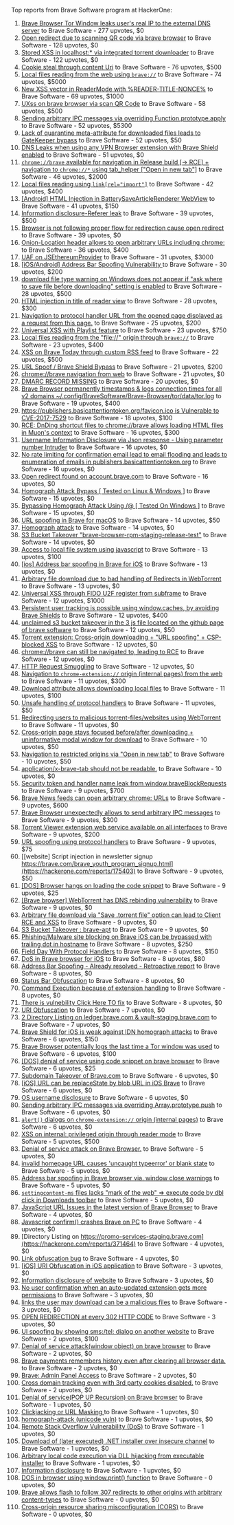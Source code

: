 Top reports from Brave Software program at HackerOne:

1. [Brave Browser Tor Window leaks user's real IP to the external DNS server](https://hackerone.com/reports/1077022) to Brave Software - 277 upvotes, $0
2. [Open redirect due to scanning QR code via brave browser](https://hackerone.com/reports/1946534) to Brave Software - 128 upvotes, $0
3. [Stored XSS in localhost:* via integrated torrent downloader](https://hackerone.com/reports/681617) to Brave Software - 122 upvotes, $0
4. [Cookie steal through content Uri](https://hackerone.com/reports/876192) to Brave Software - 76 upvotes, $500
5. [Local files reading from the web using `brave://`](https://hackerone.com/reports/390013) to Brave Software - 74 upvotes, $5000
6. [New XSS vector in ReaderMode with %READER-TITLE-NONCE%](https://hackerone.com/reports/1436142) to Brave Software - 69 upvotes, $1000
7. [UXss on brave browser via scan QR Code](https://hackerone.com/reports/1884042) to Brave Software - 58 upvotes, $500
8. [Sending arbitrary IPC messages via overriding Function.prototype.apply](https://hackerone.com/reports/188086) to Brave Software - 52 upvotes, $5300
9. [Lack of quarantine meta-attribute for downloaded files leads to GateKeeper bypass](https://hackerone.com/reports/374106) to Brave Software - 52 upvotes, $50
10. [DNS Leaks when using any VPN Browser extension with Brave Shield enabled](https://hackerone.com/reports/1203842) to Brave Software - 51 upvotes, $0
11. [`chrome://brave` available for navigation in Release build [-\> RCE] + navigation to `chrome://*` using tab_helper ["Open in new tab"]](https://hackerone.com/reports/395737) to Brave Software - 46 upvotes, $2000
12. [Local files reading using `link[rel="import"]`](https://hackerone.com/reports/375329) to Brave Software - 42 upvotes, $400
13. [[Android] HTML Injection in BatterySaveArticleRenderer WebView](https://hackerone.com/reports/176065) to Brave Software - 41 upvotes, $150
14. [Information disclosure-Referer leak](https://hackerone.com/reports/1337624) to Brave Software - 39 upvotes, $500
15. [Browser is not following proper flow for redirection cause open redirect ](https://hackerone.com/reports/1579374) to Brave Software - 39 upvotes, $0
16. [Onion-Location header allows to open arbitrary URLs including chrome:](https://hackerone.com/reports/1089995) to Brave Software - 36 upvotes, $400
17. [UAF on JSEthereumProvider](https://hackerone.com/reports/1977252) to Brave Software - 31 upvotes, $3000
18. [[iOS/Android] Address Bar Spoofing Vulnerability ](https://hackerone.com/reports/175958) to Brave Software - 30 upvotes, $200
19. [download file type warning on Windows does not appear if "ask where to save file before downloading" setting is enabled](https://hackerone.com/reports/1848062) to Brave Software - 28 upvotes, $500
20. [HTML injection in title of reader view](https://hackerone.com/reports/991713) to Brave Software - 28 upvotes, $300
21. [Navigation to protocol handler URL from the opened page displayed as a request from this page.](https://hackerone.com/reports/374969) to Brave Software - 25 upvotes, $200
22. [Universal XSS with Playlist feature](https://hackerone.com/reports/1436558) to Brave Software - 23 upvotes, $750
23. [Local files reading from the "file://" origin through `brave://`](https://hackerone.com/reports/390362) to Brave Software - 23 upvotes, $400
24. [XSS on Brave Today through custom RSS feed](https://hackerone.com/reports/1184379) to Brave Software - 22 upvotes, $500
25. [URL Spoof / Brave Shield Bypass](https://hackerone.com/reports/255991) to Brave Software - 21 upvotes, $200
26. [chrome://brave navigation from web](https://hackerone.com/reports/415967) to Brave Software - 21 upvotes, $0
27. [DMARC RECORD MISSING](https://hackerone.com/reports/491753) to Brave Software - 20 upvotes, $0
28. [Brave Browser permanently timestamps & logs connection times for all v2 domains ~/.config/BraveSoftware/Brave-Browser/tor/data/tor.log](https://hackerone.com/reports/1249056) to Brave Software - 19 upvotes, $400
29. [https://publishers.basicattentiontoken.org/favicon.ico is Vulnerable to CVE-2017-7529](https://hackerone.com/reports/980856) to Brave Software - 18 upvotes, $100
30. [RCE: DnDing shortcut files to chrome://brave allows loading HTML files in Muon's context](https://hackerone.com/reports/415258) to Brave Software - 16 upvotes, $300
31. [Username Information Disclosure via Json response - Using parameter number Intruder](https://hackerone.com/reports/812351) to Brave Software - 16 upvotes, $0
32. [No rate limiting for confirmation email lead to email flooding and leads to enumeration of emails in publishers.basicattentiontoken.org](https://hackerone.com/reports/854793) to Brave Software - 16 upvotes, $0
33. [Open redirect found on account.brave.com](https://hackerone.com/reports/1338437) to Brave Software - 16 upvotes, $0
34. [Homograph Attack Bypass [ Tested on Linux & Windows ]](https://hackerone.com/reports/268984) to Brave Software - 15 upvotes, $0
35. [Bypassing Homograph Attack Using /@ [ Tested On Windows ]](https://hackerone.com/reports/317931) to Brave Software - 15 upvotes, $0
36. [URL spoofing in Brave for macOS](https://hackerone.com/reports/369086) to Brave Software - 14 upvotes, $50
37. [Homograph attack](https://hackerone.com/reports/175286) to Brave Software - 14 upvotes, $0
38. [S3 Bucket Takeover  "brave-browser-rpm-staging-release-test"](https://hackerone.com/reports/1835133) to Brave Software - 14 upvotes, $0
39. [Access to local file system using javascript](https://hackerone.com/reports/175979) to Brave Software - 13 upvotes, $100
40. [[ios] Address bar spoofing in Brave for iOS](https://hackerone.com/reports/176929) to Brave Software - 13 upvotes, $0
41. [Arbitrary file download due to bad handling of Redirects in WebTorrent](https://hackerone.com/reports/975514) to Brave Software - 13 upvotes, $0
42. [Universal XSS through FIDO U2F register from subframe](https://hackerone.com/reports/993670) to Brave Software - 12 upvotes, $1000
43. [Persistent user tracking is possible using window.caches, by avoiding Brave Shields](https://hackerone.com/reports/1668815) to Brave Software - 12 upvotes, $400
44. [unclaimed s3 bucket takeover in the 3 js file located on the github page of  brave software](https://hackerone.com/reports/1316650) to Brave Software - 12 upvotes, $50
45. [Torrent extension: Cross-origin downloading + "URL spoofing" + CSP-blocked XSS](https://hackerone.com/reports/378864) to Brave Software - 12 upvotes, $0
46. [chrome://brave can still be navigated to, leading to RCE](https://hackerone.com/reports/415178) to Brave Software - 12 upvotes, $0
47. [HTTP Request Smuggling](https://hackerone.com/reports/866382) to Brave Software - 12 upvotes, $0
48. [Navigation to `chrome-extension://` origin (internal pages) from the web](https://hackerone.com/reports/378805) to Brave Software - 11 upvotes, $300
49. [Download attribute allows downloading local files](https://hackerone.com/reports/258710) to Brave Software - 11 upvotes, $100
50. [Unsafe handling of protocol handlers](https://hackerone.com/reports/369185) to Brave Software - 11 upvotes, $50
51. [Redirecting users to malicious torrent-files/websites using WebTorrent](https://hackerone.com/reports/968328) to Brave Software - 11 upvotes, $0
52. [Cross-origin page stays focused before/after downloading + uninformative modal window for download](https://hackerone.com/reports/375259) to Brave Software - 10 upvotes, $50
53. [Navigation to restricted origins via "Open in new tab"](https://hackerone.com/reports/369218) to Brave Software - 10 upvotes, $50
54. [application/x-brave-tab should not be readable.](https://hackerone.com/reports/258578) to Brave Software - 10 upvotes, $0
55. [Security token and handler name leak from window.braveBlockRequests](https://hackerone.com/reports/1668723) to Brave Software - 9 upvotes, $700
56. [Brave News feeds can open arbitrary chrome: URLs](https://hackerone.com/reports/1819668) to Brave Software - 9 upvotes, $600
57. [Brave Browser unexpectedly allows to send arbitrary IPC messages](https://hackerone.com/reports/187542) to Brave Software - 9 upvotes, $300
58. [Torrent Viewer extension web service available on all interfaces](https://hackerone.com/reports/300181) to Brave Software - 9 upvotes, $200
59. [URL spoofing using protocol handlers](https://hackerone.com/reports/373721) to Brave Software - 9 upvotes, $75
60. [[website] Script injection in newsletter signup https://brave.com/brave_youth_program_signup.html](https://hackerone.com/reports/175403) to Brave Software - 9 upvotes, $50
61. [[DOS] Browser hangs on loading the code snippet](https://hackerone.com/reports/181686) to Brave Software - 9 upvotes, $25
62. [[Brave browser] WebTorrent has DNS rebinding vulnerability](https://hackerone.com/reports/663729) to Brave Software - 9 upvotes, $0
63. [Arbitrary file download via "Save .torrent file" option can lead to Client RCE and XSS](https://hackerone.com/reports/963155) to Brave Software - 9 upvotes, $0
64. [S3 Bucket Takeover : brave-apt](https://hackerone.com/reports/1791558) to Brave Software - 9 upvotes, $0
65. [Phishing/Malware site blocking on Brave iOS can be bypassed with trailing dot in hostname](https://hackerone.com/reports/1068505) to Brave Software - 8 upvotes, $250
66. [Field Day With Protocol Handlers](https://hackerone.com/reports/416040) to Brave Software - 8 upvotes, $150
67. [DoS in Brave browser for iOS](https://hackerone.com/reports/357665) to Brave Software - 8 upvotes, $80
68. [Address Bar Spoofing - Already resolved - Retroactive report](https://hackerone.com/reports/175779) to Brave Software - 8 upvotes, $0
69. [Status Bar Obfuscation](https://hackerone.com/reports/175701) to Brave Software - 8 upvotes, $0
70. [Command Execution because of extension handling](https://hackerone.com/reports/188078) to Brave Software - 8 upvotes, $0
71. [There is vulnebility Click Here TO fix](https://hackerone.com/reports/319036) to Brave Software - 8 upvotes, $0
72. [URI Obfuscation](https://hackerone.com/reports/175529) to Brave Software - 7 upvotes, $0
73. [2 Directory Listing on ledger.brave.com & vault-staging.brave.com](https://hackerone.com/reports/175320) to Brave Software - 7 upvotes, $0
74. [Brave Shield for iOS is weak against IDN homograph attacks](https://hackerone.com/reports/1819329) to Brave Software - 6 upvotes, $150
75. [Brave Browser potentially logs the last time a Tor window was used](https://hackerone.com/reports/1024668) to Brave Software - 6 upvotes, $100
76. [[DOS] denial of service using code snippet on brave browser](https://hackerone.com/reports/181558) to Brave Software - 6 upvotes, $25
77. [Subdomain Takeover of Brave.com](https://hackerone.com/reports/175397) to Brave Software - 6 upvotes, $0
78. [[iOS] URL can be replaceState by blob URL in iOS Brave](https://hackerone.com/reports/215044) to Brave Software - 6 upvotes, $0
79. [OS username disclosure](https://hackerone.com/reports/258585) to Brave Software - 6 upvotes, $0
80. [Sending arbitrary IPC messages via overriding Array.prototype.push](https://hackerone.com/reports/188561) to Brave Software - 6 upvotes, $0
81. [`alert()` dialogs on `chrome-extension://` origin (internal pages)](https://hackerone.com/reports/378809) to Brave Software - 6 upvotes, $0
82. [XSS on internal: privileged origin through reader mode](https://hackerone.com/reports/1438028) to Brave Software - 5 upvotes, $500
83. [Denial of service attack on Brave Browser.](https://hackerone.com/reports/176066) to Brave Software - 5 upvotes, $0
84. [invalid homepage URL causes 'uncaught typeerror' or blank state](https://hackerone.com/reports/177184) to Brave Software - 5 upvotes, $0
85. [Address bar spoofing in Brave browser via. window close warnings](https://hackerone.com/reports/208834) to Brave Software - 5 upvotes, $0
86. [`settingcontent-ms` files lacks "mark of the web" =\> execute code by dbl click in Downloads toolbar](https://hackerone.com/reports/377206) to Brave Software - 5 upvotes, $0
87. [JavaScript URL Issues in the latest version of Brave Browser](https://hackerone.com/reports/176083) to Brave Software - 4 upvotes, $0
88. [Javascript confirm() crashes Brave on PC](https://hackerone.com/reports/176076) to Brave Software - 4 upvotes, $0
89. [Directory Listing on https://promo-services-staging.brave.com](https://hackerone.com/reports/371464) to Brave Software - 4 upvotes, $0
90. [Link obfuscation bug](https://hackerone.com/reports/669440) to Brave Software - 4 upvotes, $0
91. [[iOS] URI Obfuscation in iOS application](https://hackerone.com/reports/176159) to Brave Software - 3 upvotes, $0
92. [Information disclosure of website](https://hackerone.com/reports/179121) to Brave Software - 3 upvotes, $0
93. [No user confirmation when an auto-updated extension gets more permissions](https://hackerone.com/reports/199243) to Brave Software - 3 upvotes, $0
94. [links the user may download can be a malicious files](https://hackerone.com/reports/182557) to Brave Software - 3 upvotes, $0
95. [OPEN REDIRECTION at every 302 HTTP CODE](https://hackerone.com/reports/369447) to Brave Software - 3 upvotes, $0
96. [UI spoofing by showing sms:/tel: dialog on another website](https://hackerone.com/reports/1819652) to Brave Software - 2 upvotes, $100
97. [Denial of service attack(window object) on brave browser](https://hackerone.com/reports/176197) to Brave Software - 2 upvotes, $0
98. [Brave payments remembers history even after clearing all browser data.](https://hackerone.com/reports/203088) to Brave Software - 2 upvotes, $0
99. [Brave: Admin Panel Access](https://hackerone.com/reports/175366) to Brave Software - 2 upvotes, $0
100. [Cross domain tracking even with 3rd party cookies disabled.](https://hackerone.com/reports/331428) to Brave Software - 2 upvotes, $0
101. [Denial of service(POP UP Recursion) on Brave browser](https://hackerone.com/reports/179248) to Brave Software - 1 upvotes, $0
102. [Clickjacking or URL Masking ](https://hackerone.com/reports/204198) to Brave Software - 1 upvotes, $0
103. [homograph-attack (unicode vuln)](https://hackerone.com/reports/221461) to Brave Software - 1 upvotes, $0
104. [Remote Stack Overflow Vulnerability (DoS)](https://hackerone.com/reports/181061) to Brave Software - 1 upvotes, $0
105. [Download of (later executed) .NET installer over insecure channel](https://hackerone.com/reports/272231) to Brave Software - 1 upvotes, $0
106. [Arbitrary local code execution via DLL hijacking from executable installer](https://hackerone.com/reports/272221) to Brave Software - 1 upvotes, $0
107. [Information disclosure](https://hackerone.com/reports/1347249) to Brave Software - 1 upvotes, $0
108. [DOS in browser using window.print() function](https://hackerone.com/reports/176364) to Brave Software - 0 upvotes, $0
109. [Brave allows flash to follow 307 redirects to other origins with arbitrary content-types](https://hackerone.com/reports/449478) to Brave Software - 0 upvotes, $0
110. [Cross-origin resource sharing misconfiguration (CORS)](https://hackerone.com/reports/954512) to Brave Software - 0 upvotes, $0
